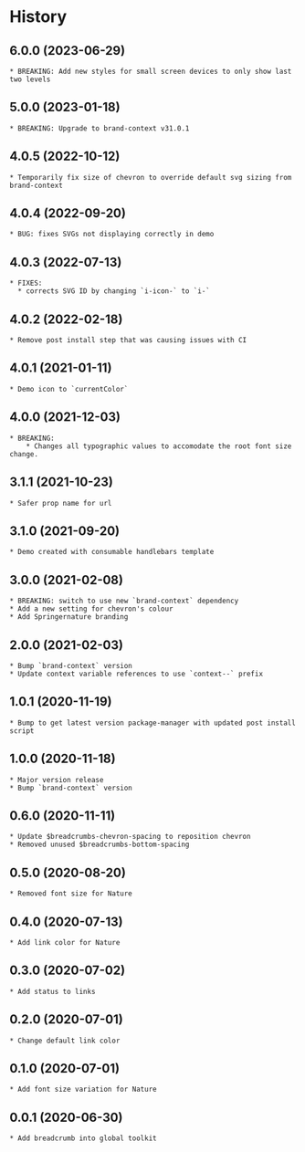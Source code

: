 # History

## 6.0.0 (2023-06-29)
    * BREAKING: Add new styles for small screen devices to only show last two levels
## 5.0.0 (2023-01-18)
    * BREAKING: Upgrade to brand-context v31.0.1

## 4.0.5 (2022-10-12)
    * Temporarily fix size of chevron to override default svg sizing from brand-context

## 4.0.4 (2022-09-20)
    * BUG: fixes SVGs not displaying correctly in demo

## 4.0.3 (2022-07-13)
    * FIXES:
      * corrects SVG ID by changing `i-icon-` to `i-`

## 4.0.2 (2022-02-18)
    * Remove post install step that was causing issues with CI

## 4.0.1 (2021-01-11)
    * Demo icon to `currentColor`

## 4.0.0 (2021-12-03)
    * BREAKING:
        * Changes all typographic values to accomodate the root font size change.
## 3.1.1 (2021-10-23)
    * Safer prop name for url

## 3.1.0 (2021-09-20)
    * Demo created with consumable handlebars template

## 3.0.0 (2021-02-08)
    * BREAKING: switch to use new `brand-context` dependency
    * Add a new setting for chevron's colour
    * Add Springernature branding

## 2.0.0 (2021-02-03)
    * Bump `brand-context` version
    * Update context variable references to use `context--` prefix

## 1.0.1 (2020-11-19)
    * Bump to get latest version package-manager with updated post install script

## 1.0.0 (2020-11-18)
    * Major version release
    * Bump `brand-context` version

## 0.6.0 (2020-11-11)
    * Update $breadcrumbs-chevron-spacing to reposition chevron
    * Removed unused $breadcrumbs-bottom-spacing

## 0.5.0 (2020-08-20)
    * Removed font size for Nature

## 0.4.0 (2020-07-13)
    * Add link color for Nature

## 0.3.0 (2020-07-02)
    * Add status to links

## 0.2.0 (2020-07-01)
    * Change default link color

## 0.1.0 (2020-07-01)
    * Add font size variation for Nature

## 0.0.1 (2020-06-30)
    * Add breadcrumb into global toolkit
